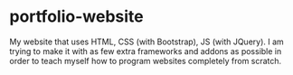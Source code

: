# portfolio-website
My website that uses HTML, CSS (with Bootstrap), JS (with JQuery). I am trying to make it with as few extra frameworks and addons as possible in order to teach myself how to program websites completely from scratch.
